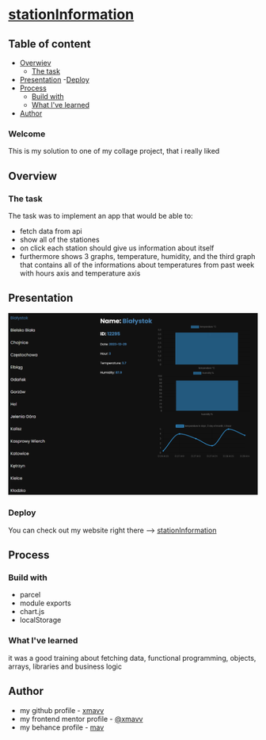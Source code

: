 # [stationInformation](https://stationinformation.netlify.app/)

## Table of content

- [Overwiev](#overview)
    - [The task](#the-task)
- [Presentation](#presentation)
    -[Deploy](#deploy)
- [Process](#process)
    - [Build with](#build-with)
    - [What I've learned](#what-ive-learned)
- [Author](#author)


### Welcome

This is my solution to one of my collage project, that i really liked

## Overview

### The task

The task was to implement an app that would be able to:
- fetch data from api
- show all of the stationes
- on click each station should give us information about itself
- furthermore shows 3 graphs, temperature, humidity, and the third graph that contains all of the informations about temperatures from past week with hours axis and temperature axis

## Presentation

![Presentation of the final app](./src/img/screenshoot2.png)

### Deploy

You can check out my website right there --> [stationInformation](https://stationinformation.netlify.app/)

## Process

### Build with

- parcel
- module exports
- chart.js
- localStorage

### What I've learned

it was a good training about fetching data, functional programming, objects, arrays, libraries and business logic

## Author

- my github profile - [xmavv](https://github.com/xmavv)
- my frontend mentor profile - [@xmavv](https://www.frontendmentor.io/profile/xmavv)
- my behance profile - [mav](https://www.behance.net/mavrgb)